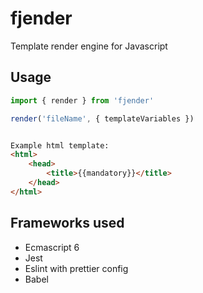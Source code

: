 # fjender
Template render engine for Javascript

## Usage

```js
import { render } from 'fjender'

render('fileName', { templateVariables })
```

```html

Example html template:
<html>
    <head>
        <title>{{mandatory}}</title>
    </head>
</html>

```

## Frameworks used
- Ecmascript 6
- Jest
- Eslint with prettier config
- Babel
